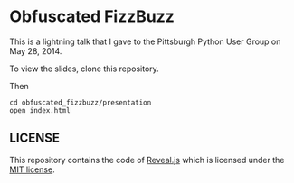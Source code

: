 # Obfuscated FizzBuzz

This is a lightning talk that I gave to the Pittsburgh Python User Group on May 28, 2014.

To view the slides, clone this repository.

Then

    cd obfuscated_fizzbuzz/presentation
    open index.html

## LICENSE

This repository contains the code of [Reveal.js](https://github.com/hakimel/reveal.js)
which is licensed under the [MIT license](https://github.com/hakimel/reveal.js/blob/master/LICENSE).
